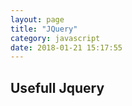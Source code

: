 ```yaml
---
layout: page
title: "JQuery"
category: javascript
date: 2018-01-21 15:17:55
---
```


## Usefull Jquery
